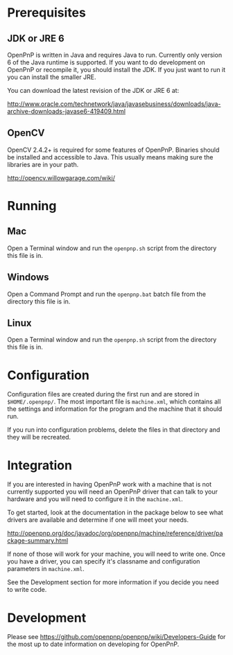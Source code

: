 # Prerequisites

## JDK or JRE 6

OpenPnP is written in Java and requires Java to run. Currently only version 6
of the Java runtime is supported. If you want to do development on OpenPnP or
recompile it, you should install the JDK. If you just want to run it you can
install the smaller JRE.

You can download the latest revision of the JDK or JRE 6 at:

http://www.oracle.com/technetwork/java/javasebusiness/downloads/java-archive-downloads-javase6-419409.html


## OpenCV

OpenCV 2.4.2+ is required for some features of OpenPnP. Binaries should be
installed and accessible to Java. This usually means making sure the libraries
are in your path.

http://opencv.willowgarage.com/wiki/


# Running

## Mac

Open a Terminal window and run the `openpnp.sh` script from the directory this
file is in.

## Windows

Open a Command Prompt and run the `openpnp.bat` batch file from the directory
this file is in.

## Linux

Open a Terminal window and run the `openpnp.sh` script from the directory this
file is in.

# Configuration

Configuration files are created during the first run and are stored in
`$HOME/.openpnp/`. The most important file is `machine.xml`, which contains
all the settings and information for the program and the machine that it
should run.

If you run into configuration problems, delete the files in that directory
and they will be recreated.

# Integration

If you are interested in having OpenPnP work with a machine that is not currently supported
you will need an OpenPnP driver that can talk to your hardware and you will need to
configure it in the `machine.xml`.

To get started, look at the documentation in the package below to see what drivers are
available and determine if one will meet your needs.

http://openpnp.org/doc/javadoc/org/openpnp/machine/reference/driver/package-summary.html

If none of those will work for your machine, you will need to write one. Once
you have a driver, you can specify it's classname and configuration parameters
in `machine.xml`.

See the Development section for more information if you decide you need to write code.

# Development

Please see https://github.com/openpnp/openpnp/wiki/Developers-Guide for the most up to
date information on developing for OpenPnP.
